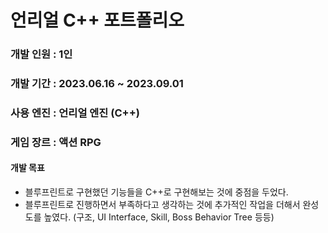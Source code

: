 <h1> 언리얼 C++ 포트폴리오 </h1>
<h3>개발 인원 : 1인</h3>
<h3>개발 기간 : 2023.06.16 ~ 2023.09.01</h3>
<h3>사용 엔진 : 언리얼 엔진 (C++)</h3>
<h3>게임 장르 : 액션 RPG</h3>

<h4>개발 목표</h4>
<ul>
  <li>블루프린트로 구현했던 기능들을 C++로 구현해보는 것에 중점을 두었다.</li>
  <li>블루프린트로 진행하면서 부족하다고 생각하는 것에 추가적인 작업을 더해서 완성도를 높였다. (구조, UI Interface, Skill, Boss Behavior Tree 등등)</li>
</ul>
